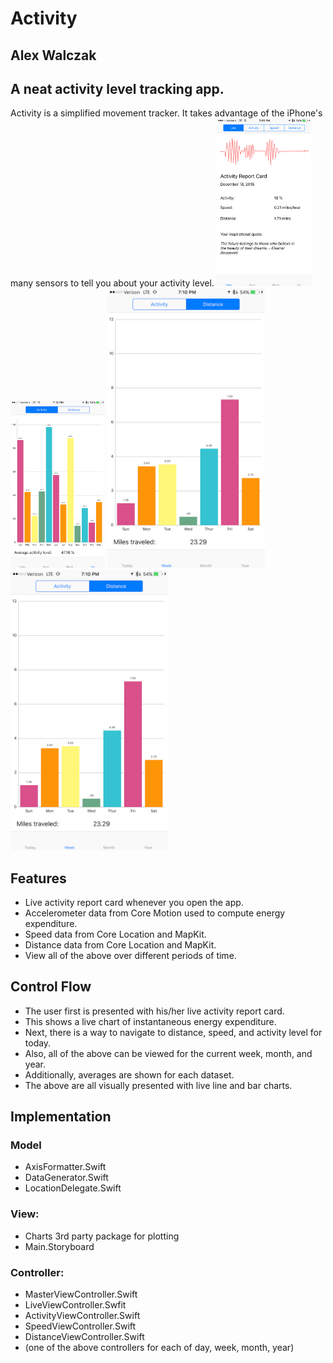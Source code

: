 # Activity
## Alex Walczak

## A neat activity level tracking app.

Activity is a simplified movement tracker. It takes advantage of the iPhone's many sensors to tell you about your activity level.
<img src="https://raw.githubusercontent.com/alexwal/ios-decal-final-pro/master/screen0.PNG" alt="Drawing" style="max-width: 30%;"/> <img src="https://raw.githubusercontent.com/alexwal/ios-decal-final-pro/master/screen1.PNG" alt="Drawing" style="max-width: 30%;"/>
<img src="https://raw.githubusercontent.com/alexwal/ios-decal-final-pro/master/screen2.PNG" alt="Drawing" style="max-width: 50%;"/>
<img src="https://raw.githubusercontent.com/alexwal/ios-decal-final-pro/master/screen2.PNG" alt="Drawing" style="max-width: 50%;"/>

## Features
* Live activity report card whenever you open the app.
* Accelerometer data from Core Motion used to compute energy expenditure.
* Speed data from Core Location and MapKit.
* Distance data from Core Location and MapKit.
* View all of the above over different periods of time.

## Control Flow
* The user first is presented with his/her live activity report card.
* This shows a live chart of instantaneous energy expenditure.
* Next, there is a way to navigate to distance, speed, and activity level for today.
* Also, all of the above can be viewed for the current week, month, and year.
* Additionally, averages are shown for each dataset.
* The above are all visually presented with live line and bar charts.

## Implementation

### Model
* AxisFormatter.Swift
* DataGenerator.Swift
* LocationDelegate.Swift

### View:
* Charts 3rd party package for plotting
* Main.Storyboard

### Controller:
* MasterViewController.Swift
* LiveViewController.Swfit
* ActivityViewController.Swift
* SpeedViewController.Swift
* DistanceViewController.Swift
* (one of the above controllers for each of day, week, month, year)
